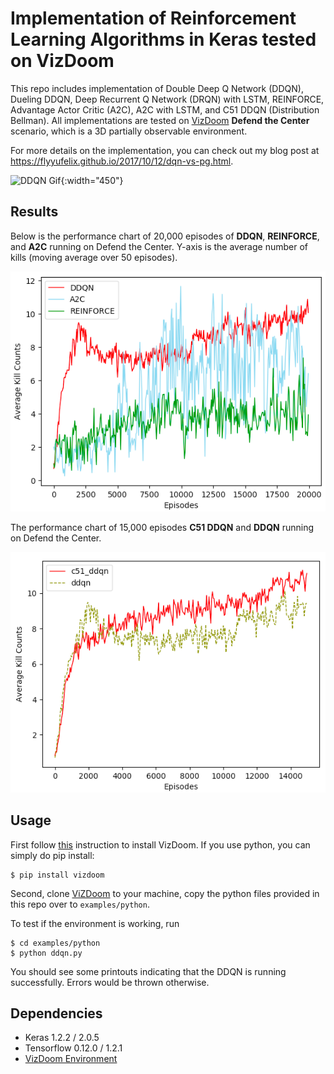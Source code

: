 # Implementation of Reinforcement Learning Algorithms in Keras tested on VizDoom

This repo includes implementation of Double Deep Q Network (DDQN), Dueling DDQN, Deep Recurrent Q Network (DRQN) with LSTM, REINFORCE, Advantage Actor Critic (A2C), A2C with LSTM, and C51 DDQN (Distribution Bellman). All implementations are tested on [VizDoom](http://vizdoom.cs.put.edu.pl/) **Defend the Center** scenario, which is a 3D partially observable environment. 

For more details on the implementation, you can check out my blog post at https://flyyufelix.github.io/2017/10/12/dqn-vs-pg.html.

![DDQN Gif](/resources/ddqn.gif){:width="450"}


## Results

Below is the performance chart of 20,000 episodes of **DDQN**, **REINFORCE**, and **A2C** running on Defend the Center. Y-axis is the average number of kills (moving average over 50 episodes).

![Performance Chart 1](/resources/chart_1.png)

The performance chart of 15,000 episodes **C51 DDQN** and **DDQN** running on Defend the Center.

![Performance Chart 2](/resources/chart_2.png)

## Usage

First follow [this](https://github.com/mwydmuch/ViZDoom/blob/master/doc/Building.md) instruction to install VizDoom. If you use python, you can simply do pip install:

```
$ pip install vizdoom
```

Second, clone [ViZDoom](https://github.com/mwydmuch/ViZDoom) to your machine, copy the python files provided in this repo over to `examples/python`. 

To test if the environment is working, run

```
$ cd examples/python
$ python ddqn.py
```

You should see some printouts indicating that the DDQN is running successfully. Errors would be thrown otherwise. 

## Dependencies

* Keras 1.2.2 / 2.0.5
* Tensorflow 0.12.0 / 1.2.1
* [VizDoom Environment](http://vizdoom.cs.put.edu.pl/)





 





